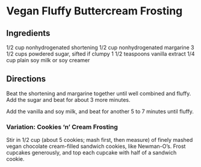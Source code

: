 # Vegan Fluffy Buttercream Frosting

## Ingredients
1/2 cup nonhydrogenated shortening
1/2 cup nonhydrogenated margarine
3 1/2 cups powdered sugar, sifted if clumpy
1 1/2 teaspoons vanilla extract
1/4 cup plain soy milk or soy creamer

## Directions
Beat the shortening and margarine together until well combined and fluffy. Add the sugar and beat for about 3 more minutes.

Add the vanilla and soy milk, and beat for another 5 to 7 minutes until fluffy.

### Variation: Cookies ‘n’ Cream Frosting
Stir in 1/2 cup (about 5 cookies; mash first, then measure) of finely mashed vegan chocolate cream-filled sandwich cookies, like Newman-O’s. Frost cupcakes generously, and top each cupcake with half of a sandwich cookie.

